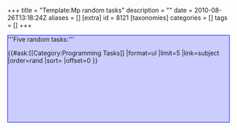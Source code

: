+++
title = "Template:Mp random tasks"
description = ""
date = 2010-08-26T13:18:24Z
aliases = []
[extra]
id = 8121
[taxonomies]
categories = []
tags = []
+++

<div style="border:solid 1px #0000ff;background: #ccccff;height:14em">
'''Five random tasks:'''

{{#ask:[[Category:Programming Tasks]]
|format=ul
|limit=5
|link=subject
|order=rand
|sort=
|offset=0
}}
</div>
